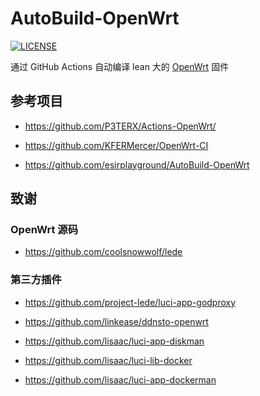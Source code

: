 # AutoBuild-OpenWrt

[![LICENSE](https://img.shields.io/github/license/mashape/apistatus.svg?style=flat&logo=github&label=LICENSE)](https://github.com/ygguorun/AutoBuild-OpenWrt/blob/master/LICENSE)

通过 GitHub Actions 自动编译 lean 大的 [OpenWrt](https://github.com/coolsnowwolf/lede) 固件

## 参考项目

- https://github.com/P3TERX/Actions-OpenWrt/  

- https://github.com/KFERMercer/OpenWrt-CI

- https://github.com/esirplayground/AutoBuild-OpenWrt

## 致谢

### OpenWrt 源码

- https://github.com/coolsnowwolf/lede

### 第三方插件

- https://github.com/project-lede/luci-app-godproxy

- https://github.com/linkease/ddnsto-openwrt

- https://github.com/lisaac/luci-app-diskman

- https://github.com/lisaac/luci-lib-docker

- https://github.com/lisaac/luci-app-dockerman